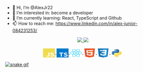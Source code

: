 - 👋 Hi, I’m @AlexJr22
- 👀 I’m interested in: become a developer
- 🌱 I’m currently learning: React, TypeScript and Github
- 📫 How to reach me: https://www.linkedin.com/in/alex-junior-084231253/

<div align="center">
  <a href="https://github.com/alexjr22">
  <img height="180em" src="https://github-readme-stats.vercel.app/api?username=alexjr22&show_icons=true&theme=dracula&include_all_commits=true&count_private=true"/>
  <img height="180em" src="https://github-readme-stats.vercel.app/api/top-langs/?username=alexjr22&layout=compact&langs_count=7&theme=dracula"/>
</div>
  
<div style="display: inline_block"
     align="center"><br>
  <img align="center" alt="Rafa-Js" height="30" width="40" src="https://raw.githubusercontent.com/devicons/devicon/master/icons/javascript/javascript-plain.svg">
  <img align="center" alt="Rafa-Ts" height="30" width="40" src="https://raw.githubusercontent.com/devicons/devicon/master/icons/typescript/typescript-plain.svg">
  <img align="center" alt="Rafa-React" height="30" width="40" src="https://raw.githubusercontent.com/devicons/devicon/master/icons/react/react-original.svg">
  <img align="center" alt="Rafa-HTML" height="30" width="40" src="https://raw.githubusercontent.com/devicons/devicon/master/icons/html5/html5-original.svg">
  <img align="center" alt="Rafa-CSS" height="30" width="40" src="https://raw.githubusercontent.com/devicons/devicon/master/icons/css3/css3-original.svg">
  <img align="center" alt="Rafa-Python" height="30" width="40" src="https://raw.githubusercontent.com/devicons/devicon/master/icons/python/python-original.svg">
</div>

![snake gif](https://github.com/Alexjr22/Alexjr22/blob/output/github-contribution-grid-snake.svg)
